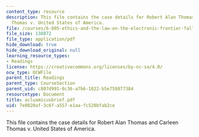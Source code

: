 ```yaml
---
content_type: resource
description: This file contains the case details for Robert Alan Thomas and Carleen
  Thomas v. United States of America.
file: /courses/6-805-ethics-and-the-law-on-the-electronic-frontier-fall-2005/7e0820af3c6fa557e1aafc520bfab2ce_acluamicusbrief.pdf
file_size: 138872
file_type: application/pdf
hide_download: true
hide_download_original: null
learning_resource_types:
- Readings
license: https://creativecommons.org/licenses/by-nc-sa/4.0/
ocw_type: OCWFile
parent_title: Readings
parent_type: CourseSection
parent_uid: c807d991-0c36-a7b6-1022-b5e758877384
resourcetype: Document
title: acluamicusbrief.pdf
uid: 7e0820af-3c6f-a557-e1aa-fc520bfab2ce
---
```

This file contains the case details for Robert Alan Thomas and Carleen Thomas v. United States of America.